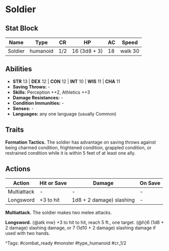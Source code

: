 # Soldier

## Stat Block

| Name | Type | CR | HP | AC | Speed |
|------|------|----|----|----|-------|
| Soldier | humanoid | 1/2 | 16 (3d8 + 3) | 18 | walk 30 |

## Abilities

- **STR** 13 | **DEX** 12 | **CON** 12 | **INT** 10 | **WIS** 11 | **CHA** 11
- **Saving Throws:** -  
- **Skills:** Perception ++2, Athletics ++3  
- **Damage Resistances:** -  
- **Condition Immunities:** -  
- **Senses:** -  
- **Languages:** any one language (usually Common)

## Traits

**Formation Tactics.** The soldier has advantage on saving throws against being charmed condition, frightened condition, grappled condition, or restrained condition while it is within 5 feet of at least one ally.


## Actions

| Action | Hit or Save | Damage | On Save |
|--------|--------------|--------|----------|
| Multiattack | - | - | - |
| Longsword | +3 to hit | 1d8 + 2 damage) slashing | - |

**Multiattack.** The soldier makes two melee attacks.

**Longsword.** {@atk mw} +3 to hit to hit, reach 5 ft., one target. {@h}6 (1d8 + 2 damage) slashing damage, or 7 (1d10 + 2 damage) slashing damage if used with two hands.


^Tags: #combat_ready #monster #type_humanoid #cr_1/2
